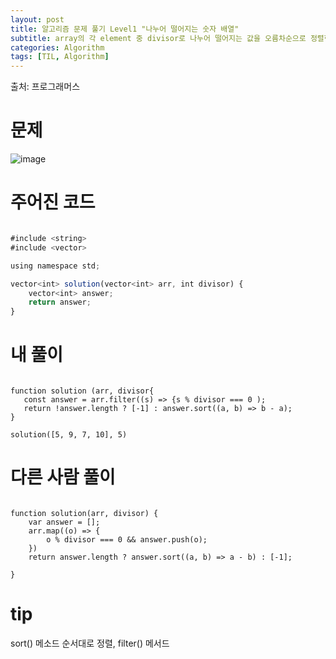 ```yaml
---
layout: post
title: 알고리즘 문제 풀기 Level1 "나누어 떨어지는 숫자 배열"
subtitle: array의 각 element 중 divisor로 나누어 떨어지는 값을 오름차순으로 정렬한 배열을 반환하는 함수
categories: Algorithm
tags: [TIL, Algorithm]
---
```



출처: 프로그래머스

# 문제 
![image](https://user-images.githubusercontent.com/73337811/163176050-697481e8-bce3-4d7a-8758-85f0877b4c43.png)

# 주어진 코드

```javascript

#include <string>
#include <vector>

using namespace std;

vector<int> solution(vector<int> arr, int divisor) {
    vector<int> answer;
    return answer;
}

```

# 내 풀이

```javascirpt

function solution (arr, divisor{
   const answer = arr.filter((s) => {s % divisor === 0 );
   return !answer.length ? [-1] : answer.sort((a, b) => b - a);
}

solution([5, 9, 7, 10], 5)

```

# 다른 사람 풀이

```javascirpt

function solution(arr, divisor) {
    var answer = [];
    arr.map((o) => {
        o % divisor === 0 && answer.push(o);
    })
    return answer.length ? answer.sort((a, b) => a - b) : [-1];

}

```

# tip



sort() 메소드 순서대로 정렬, filter() 메서드
